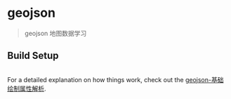 # geojson

> geojson 地图数据学习

## Build Setup
``` 教程地址
```

For a detailed explanation on how things work, check out the [geojson-基础绘制属性解析](https://segmentfault.com/a/1190000037611134/).
